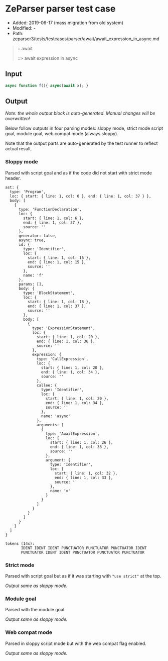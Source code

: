 # ZeParser parser test case

- Added: 2019-06-17 (mass migration from old system)
- Modified: -
- Path: zeparser3/tests/testcases/parser/await/await_expression_in_async.md

> :: await
>
> ::> await expression in async

## Input

`````js
async function f(){ async(await x); }
`````

## Output

_Note: the whole output block is auto-generated. Manual changes will be overwritten!_

Below follow outputs in four parsing modes: sloppy mode, strict mode script goal, module goal, web compat mode (always sloppy).

Note that the output parts are auto-generated by the test runner to reflect actual result.

### Sloppy mode

Parsed with script goal and as if the code did not start with strict mode header.

`````
ast: {
  type: 'Program',
  loc: { start: { line: 1, col: 0 }, end: { line: 1, col: 37 } },
  body: [
    {
      type: 'FunctionDeclaration',
      loc: {
        start: { line: 1, col: 6 },
        end: { line: 1, col: 37 },
        source: ''
      },
      generator: false,
      async: true,
      id: {
        type: 'Identifier',
        loc: {
          start: { line: 1, col: 15 },
          end: { line: 1, col: 15 },
          source: ''
        },
        name: 'f'
      },
      params: [],
      body: {
        type: 'BlockStatement',
        loc: {
          start: { line: 1, col: 18 },
          end: { line: 1, col: 37 },
          source: ''
        },
        body: [
          {
            type: 'ExpressionStatement',
            loc: {
              start: { line: 1, col: 20 },
              end: { line: 1, col: 36 },
              source: ''
            },
            expression: {
              type: 'CallExpression',
              loc: {
                start: { line: 1, col: 20 },
                end: { line: 1, col: 34 },
                source: ''
              },
              callee: {
                type: 'Identifier',
                loc: {
                  start: { line: 1, col: 20 },
                  end: { line: 1, col: 34 },
                  source: ''
                },
                name: 'async'
              },
              arguments: [
                {
                  type: 'AwaitExpression',
                  loc: {
                    start: { line: 1, col: 26 },
                    end: { line: 1, col: 33 },
                    source: ''
                  },
                  argument: {
                    type: 'Identifier',
                    loc: {
                      start: { line: 1, col: 32 },
                      end: { line: 1, col: 33 },
                      source: ''
                    },
                    name: 'x'
                  }
                }
              ]
            }
          }
        ]
      }
    }
  ]
}

tokens (14x):
       IDENT IDENT IDENT PUNCTUATOR PUNCTUATOR PUNCTUATOR IDENT
       PUNCTUATOR IDENT IDENT PUNCTUATOR PUNCTUATOR PUNCTUATOR
`````

### Strict mode

Parsed with script goal but as if it was starting with `"use strict"` at the top.

_Output same as sloppy mode._

### Module goal

Parsed with the module goal.

_Output same as sloppy mode._

### Web compat mode

Parsed in sloppy script mode but with the web compat flag enabled.

_Output same as sloppy mode._
